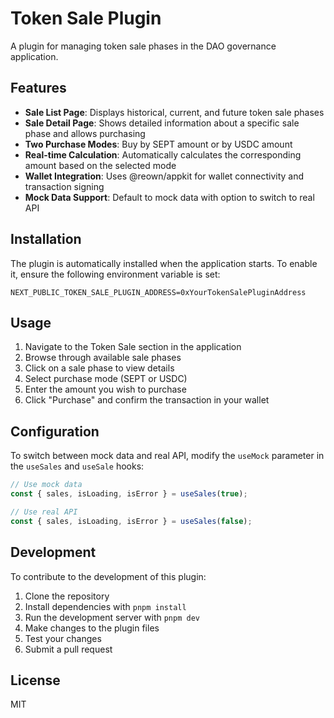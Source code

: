 # Token Sale Plugin

A plugin for managing token sale phases in the DAO governance application.

## Features

- **Sale List Page**: Displays historical, current, and future token sale phases
- **Sale Detail Page**: Shows detailed information about a specific sale phase and allows purchasing
- **Two Purchase Modes**: Buy by SEPT amount or by USDC amount
- **Real-time Calculation**: Automatically calculates the corresponding amount based on the selected mode
- **Wallet Integration**: Uses @reown/appkit for wallet connectivity and transaction signing
- **Mock Data Support**: Default to mock data with option to switch to real API

## Installation

The plugin is automatically installed when the application starts. To enable it, ensure the following environment variable is set:

```
NEXT_PUBLIC_TOKEN_SALE_PLUGIN_ADDRESS=0xYourTokenSalePluginAddress
```

## Usage

1. Navigate to the Token Sale section in the application
2. Browse through available sale phases
3. Click on a sale phase to view details
4. Select purchase mode (SEPT or USDC)
5. Enter the amount you wish to purchase
6. Click "Purchase" and confirm the transaction in your wallet

## Configuration

To switch between mock data and real API, modify the `useMock` parameter in the `useSales` and `useSale` hooks:

```typescript
// Use mock data
const { sales, isLoading, isError } = useSales(true);

// Use real API
const { sales, isLoading, isError } = useSales(false);
```

## Development

To contribute to the development of this plugin:

1. Clone the repository
2. Install dependencies with `pnpm install`
3. Run the development server with `pnpm dev`
4. Make changes to the plugin files
5. Test your changes
6. Submit a pull request

## License

MIT